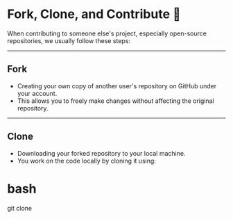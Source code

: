 # Fork, Clone, and Contribute 🔀

When contributing to someone else's project, especially open-source repositories, we usually follow these steps:

---

## Fork

- Creating your own copy of another user's repository on GitHub under your account.
- This allows you to freely make changes without affecting the original repository.

---

## Clone

- Downloading your forked repository to your local machine.
- You work on the code locally by cloning it using:
 # bash
  git clone <your-forked-repo-url>
